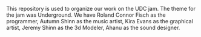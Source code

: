 This repository is used to organize our work on the UDC jam. The theme for the jam was Underground. 
We have Roland Connor Fisch as the programmer,
Autumn Shinn as the music artist,
Kira Evans as the graphical artist,
Jeremy Shinn as the 3d Modeler,
Ahanu as the sound designer.
